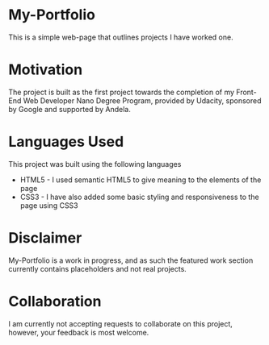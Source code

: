 # My-Portfolio
This is a simple web-page that outlines projects I have worked one.

# Motivation
The project is built as the first project towards the completion of my Front-End Web Developer Nano Degree Program, provided by Udacity, sponsored by Google and supported by Andela.

# Languages Used
This project was built using the following languages
  * HTML5 - I used semantic HTML5 to give meaning to the elements of the page
  * CSS3 - I have also added some basic styling and responsiveness to the page using CSS3
  
# Disclaimer
My-Portfolio is a work in progress, and as such the featured work section currently contains placeholders and not real projects.
  
# Collaboration
I am currently not accepting requests to collaborate on this project, however, your feedback is most welcome.
